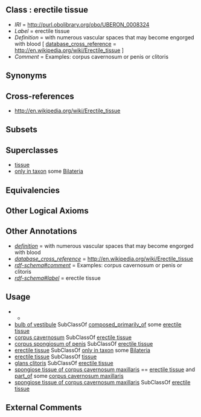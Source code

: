 
## Class : erectile tissue

 * *IRI* = http://purl.obolibrary.org/obo/UBERON_0008324
 * *Label* = erectile tissue
 * *Definition* = with numerous vascular spaces that may become engorged with blood [ [database_cross_reference](../../ef/oboInOwl#hasDbXref.md) = http://en.wikipedia.org/wiki/Erectile_tissue ]
 * *Comment* = Examples: corpus cavernosum or penis or clitoris

## Synonyms


## Cross-references

 * http://en.wikipedia.org/wiki/Erectile_tissue

## Subsets


## Superclasses

 * [tissue](../../UBERON/79/UBERON_0000479.md)
 * [only in taxon](../../RO/60/RO_0002160.md) some [Bilateria](../../NCBITaxon/13/NCBITaxon_33213.md)

## Equivalencies


## Other Logical Axioms


## Other Annotations

 * *[definition](../../IAO/15/IAO_0000115.md)* = with numerous vascular spaces that may become engorged with blood
 * *[database_cross_reference](../../ef/oboInOwl#hasDbXref.md)* = http://en.wikipedia.org/wiki/Erectile_tissue
 * *[rdf-schema#comment](../../nt/rdf-schema#comment.md)* = Examples: corpus cavernosum or penis or clitoris
 * *[rdf-schema#label](../../el/rdf-schema#label.md)* = erectile tissue

## Usage

 * -
 * [bulb of vestibule](../../UBERON/29/UBERON_0013129.md) SubClassOf [composed_primarily_of](../../RO/73/RO_0002473.md) some [erectile tissue](../../UBERON/24/UBERON_0008324.md)
 * [corpus cavernosum](../../UBERON/09/UBERON_0006609.md) SubClassOf [erectile tissue](../../UBERON/24/UBERON_0008324.md)
 * [corpus spongiosum of penis](../../UBERON/83/UBERON_0011183.md) SubClassOf [erectile tissue](../../UBERON/24/UBERON_0008324.md)
 * [erectile tissue](../../UBERON/24/UBERON_0008324.md) SubClassOf [only in taxon](../../RO/60/RO_0002160.md) some [Bilateria](../../NCBITaxon/13/NCBITaxon_33213.md)
 * [erectile tissue](../../UBERON/24/UBERON_0008324.md) SubClassOf [tissue](../../UBERON/79/UBERON_0000479.md)
 * [glans clitoris](../../UBERON/53/UBERON_0006653.md) SubClassOf [erectile tissue](../../UBERON/24/UBERON_0008324.md)
 * [spongiose tissue of corpus cavernosum maxillaris](../../UBERON/59/UBERON_0013659.md) == [erectile tissue](../../UBERON/24/UBERON_0008324.md) and [part_of](../../BFO/50/BFO_0000050.md) some [corpus cavernosum maxillaris](../../UBERON/58/UBERON_0013658.md)
 * [spongiose tissue of corpus cavernosum maxillaris](../../UBERON/59/UBERON_0013659.md) SubClassOf [erectile tissue](../../UBERON/24/UBERON_0008324.md)

## External Comments

